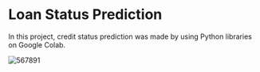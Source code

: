# Loan Status Prediction
In this project, credit status prediction was made by using Python libraries on Google Colab.


![567891](https://github.com/sbasakdur/Loan-Status-Prediction-on-Google-Colab/assets/56164799/9d5d41b3-b119-4bba-bbc5-1bd7aa339c2c)
